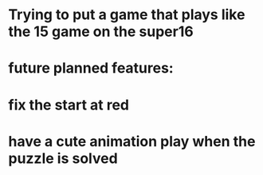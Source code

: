 # Trying to put a game that plays like the 15 game on the super16
# future planned features:
# fix the start at red
# have a cute animation play when the puzzle is solved
